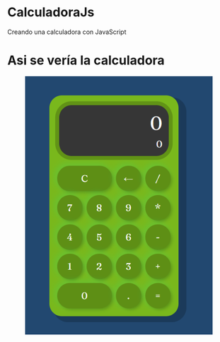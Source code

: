 # CalculadoraJs
Creando una calculadora con JavaScript

<h1>Asi se vería la calculadora</h1>
<figure>
    <img src="./img/1.png" alt="Calculadora final">
</figure>
